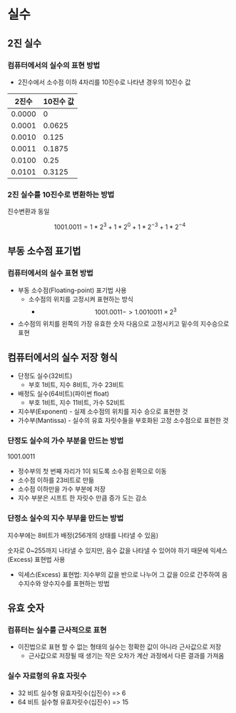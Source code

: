 # 실수

## 2진 실수

### 컴퓨터에서의 실수의 표현 방법

- 2진수에서 소수점 이하 4자리를 10진수로 나타낸 경우의 10진수 값

| 2진수  | 10진수 값 |
| ------ | --------- |
| 0.0000 | 0         |
| 0.0001 | 0.0625    |
| 0.0010 | 0.125     |
| 0.0011 | 0.1875    |
| 0.0100 | 0.25      |
| 0.0101 | 0.3125    |

### 2진 실수를 10진수로 변환하는 방법

진수변환과 동일

$$1001.0011 = 1 * 2 ^ 3 + 1 * 2 ^ 0 + 1 * 2^{-3} + 1*2^{-4}$$

## 부동 소수점 표기법

### 컴퓨터에서의 실수 표현 방법

- 부동 소수점(Floating-point) 표기법 사용
  - 소수점의 위치를 고정시켜 표현하는 방식
    - $$1001.0011 -> 1.0010011 \times 2 ^ 3$$
- 소수점의 위치를 왼쪽의 가장 유효한 숫자 다음으로 고정시키고 밑수의 지수승으로 표현

## 컴퓨터에서의 실수 저장 형식

- 단정도 실수(32비트)
  - 부호 1비트, 지수 8비트, 가수 23비트
- 배정도 실수(64비트)(파이썬 float)
  - 부호 1비트, 지수 11비트, 가수 52비트
- 지수부(Exponent) - 실제 소수점의 위치를 지수 승으로 표현한 것
- 가수부(Mantissa) - 실수의 유효 자릿수들을 부호화된 고정 소수점으로 표현한 것

### 단정도 실수의 가수 부분을 만드는 방법

1001.0011

- 정수부의 첫 번째 자리가 1이 되도록 소수점 왼쪽으로 이동
- 소수점 이하를 23비트로 만듦
- 소수점 이하만을 가수 부분에 저장
- 지수 부분은 시프트 한 자릿수 만큼 증가 도는 감소

### 단정소 실수의 지수 부부을 만드는 방법

지수부에는 8비트가 배정(256개의 상태를 나타낼 수 있음)

숫자로 0~255까지 나타낼 수 있지만, 음수 값을 나타낼 수 있어야 하기 때문에 익세스(Excess) 표현법 사용

- 익세스(Excess) 표현법: 지수부의 값을 반으로 나누어 그 값을 0으로 간주하여 음수지수와 양수지수를 표현하는 방법

## 유효 숫자

### 컴퓨터는 실수를 근사적으로 표현

- 이진법으로 표현 할 수 없는 형태의 실수는 정확한 값이 아니라 근사값으로 저장
  - 근사값으로 저장될 때 생기는 작은 오차가 계산 과정에서 다른 결과를 가져옴

### 실수 자료형의 유효 자릿수

- 32 비트 실수형 유효자릿수(십진수) => 6
- 64 비트 실수형 유효자릿수(십진수) => 15
